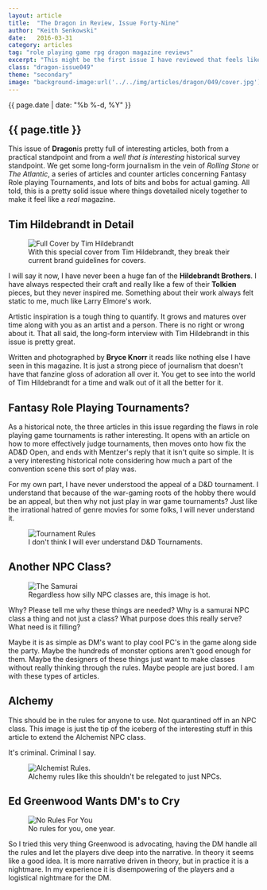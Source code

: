 ```yaml
---
layout: article
title:  "The Dragon in Review, Issue Forty-Nine"
author: "Keith Senkowski"
date:   2016-03-31
category: articles
tag: "role playing game rpg dragon magazine reviews"
excerpt: "This might be the first issue I have reviewed that feels like a real magazine and not a fanzine love letter to TSR."
class: "dragon-issue049"
theme: "secondary"
image: "background-image:url('../../img/articles/dragon/049/cover.jpg');"
---
```

<section class="header" style="{{page.image}}">
	<div class="content">
	<aside class="span-3 col empty"></aside>
	<div class="span-6 col">
		<p class="post-meta">{{ page.date | date: "%b %-d, %Y" }}</p>
		<h1>{{ page.title }}</h1>
		<p>This issue of <strong>Dragon</strong>is pretty full of interesting articles, both from a practical standpoint and from a <em>well that is interesting</em> historical survey standpoint. We get some long-form journalism in the vein of <em>Rolling Stone</em> or <em>The Atlantic</em>, a series of articles and counter articles concerning Fantasy Role playing Tournaments, and lots of bits and bobs for actual gaming. All told, this is a pretty solid issue where things dovetailed nicely together to make it feel like a <em>real</em> magazine.</p>
	</div>
	<aside class="span-3 col empty"></aside>	
	</div>
</section>
<section class="review continued">
	<div class="content gutters">
		<div class="span-1 col empty"></div>
		<div class="span-10 col">
			<h2>Tim Hildebrandt in Detail</h2>
		</div>
		<div class="span-1 col empty"></div>
	</div>
	<div class="content gutters">
		<div class="span-1 col empty"></div>
		<aside class="span-5 col">
			<figure>
				<img src="{{ site.baseurl }}/img/loading.gif" data-src="{{ site.baseurl }}/img/articles/dragon/049/full-cover.jpg" alt="Full Cover by Tim Hildebrandt" class="scale"/>
				<figcaption>With this special cover from Tim Hildebrandt, they break their current brand guidelines for covers.</figcaption>
			</figure>
		</aside>	
		<div class="span-5 col">
			<p>I will say it now, I have never been a huge fan of the <strong>Hildebrandt Brothers</strong>. I have always respected their craft and really like a few of their <strong>Tolkien</strong> pieces, but they never inspired me. Something about their work always felt static to me, much like Larry Elmore's work.</p>
			<p>Artistic inspiration is a tough thing to quantify. It grows and matures over time along with you as an artist and a person. There is no right or wrong about it. That all said, the long-form interview with Tim Hildebrandt in this issue is pretty great.</p>
			<p>Written and photographed by <strong>Bryce Knorr</strong> it reads like nothing else I have seen in this magazine. It is just a strong piece of journalism that doesn't have that fanzine gloss of adoration all over it. You get to see into the world of Tim Hildebrandt for a time and walk out of it all the better for it.</p>
		</div>
		<div class="span-1 col empty"></div>
	</div>
		
</section>
<section class="review continued">
	<div class="content gutters">
		<div class="span-1 col empty"></div>
		<div class="span-10 col">
			<h2>Fantasy Role Playing Tournaments?</h2>
		</div>
		<div class="span-1 col empty"></div>
	</div>
	<div class="content gutters">
		<div class="span-1 col empty"></div>
		<div class="span-5 col">
			<p>As a historical note, the three articles in this issue regarding the flaws in role playing game tournaments is rather interesting. It opens with an article on how to more effectively judge tournaments, then moves onto how fix the AD&amp;D Open, and ends with Mentzer's reply that it isn't quite so simple. It is a very interesting historical note considering how much a part of the convention scene this sort of play was.</p>
			<p>For my own part, I have never understood the appeal of a D&amp;D tournament. I understand that because of the war-gaming roots of the hobby there would be an appeal, but then why not just play in war game tournaments? Just like the irrational hatred of genre movies for some folks, I will never understand it.</p>
		</div>
		<div class="span-5 col">
			<figure>
				<img src="{{ site.baseurl }}/img/loading.gif" data-src="{{ site.baseurl }}/img/articles/dragon/049/tournament.png" alt="Tournament Rules"/>
				<figcaption>I don't think I will ever understand D&amp;D Tournaments.</figcaption>
			</figure>
		</div>	
		<div class="span-1 col empty"></div>
	</div>
</section>
<section class="review continued">
	<div class="content gutters">
		<div class="span-1 col empty"></div>
		<div class="span-10 col">
			<h2>Another NPC Class?</h2>
		</div>
		<div class="span-1 col empty"></div>
	</div>
	<div class="content gutters">
		<div class="span-1 col empty"></div>
		<aside class="span-5 col">
			<figure>
				<img src="{{ site.baseurl }}/img/loading.gif" data-src="{{ site.baseurl }}/img/articles/dragon/049/the-samurai.png" alt="The Samurai"/>
				<figcaption>Regardless how silly NPC classes are, this image is hot.</figcaption>
			</figure>
		</aside>	
		<div class="span-5 col">
			<p>Why? Please tell me why these things are needed? Why is a samurai NPC class a thing and not just a class? What purpose does this really serve? What need is it filling?</p>
			<p>Maybe it is as simple as DM's want to play cool PC's in the game along side the party. Maybe the hundreds of monster options aren't good enough for them. Maybe the designers of these things just want to make classes without really thinking through the rules. Maybe people are just bored. I am with these types of articles.</p>
		</div>
		<div class="span-1 col empty"></div>
	</div>
</section>
<section class="review continued">
	<div class="content gutters">
		<div class="span-1 col empty"></div>
		<div class="span-10 col">
			<h2>Alchemy</h2>
		</div>
		<div class="span-1 col empty"></div>
	</div>
	<div class="content gutters">
		<div class="span-1 col empty"></div>
		<div class="span-5 col">
			<p>This should be in the rules for anyone to use. Not quarantined off in an NPC class. This image is just the tip of the iceberg of the interesting stuff in this article to extend the Alchemist NPC class.</p>
			<p>It's criminal. Criminal I say.</p>
		</div>
		<aside class="span-5 col">
			<figure>
				<img src="{{ site.baseurl }}/img/loading.gif" data-src="{{ site.baseurl }}/img/articles/dragon/049/alchemist.png" alt="Alchemist Rules."/>
				<figcaption>Alchemy rules like this shouldn't be relegated to just NPCs.</figcaption>
			</figure>
		</aside>	
		<div class="span-1 col empty"></div>
	</div>
</section>
<section class="review continued">
	<div class="content gutters">
		<div class="span-1 col empty"></div>
		<div class="span-10 col">
			<h2>Ed Greenwood Wants DM's to Cry</h2>
		</div>
		<div class="span-1 col empty"></div>
	</div>
	<div class="content gutters">
		<div class="span-1 col empty"></div>
		<aside class="span-5 col">
			<figure>
				<img src="{{ site.baseurl }}/img/loading.gif" data-src="{{ site.baseurl }}/img/articles/dragon/049/no-rules.png" alt="No Rules For You"/>
				<figcaption>No rules for you, one year.</figcaption>
			</figure>
		</aside>	
		<div class="span-5 col">
			<p>So I tried this very thing Greenwood is advocating, having the DM handle all the rules and let the players dive deep into the narrative. In theory it seems like a good idea. It is more narrative driven in theory, but in practice it is a nightmare. In my experience it is disempowering of the players and a logistical nightmare for the DM.</p>
		</div>
		<div class="span-1 col empty"></div>
	</div>
	<div class="divider"></div>	
</section>

